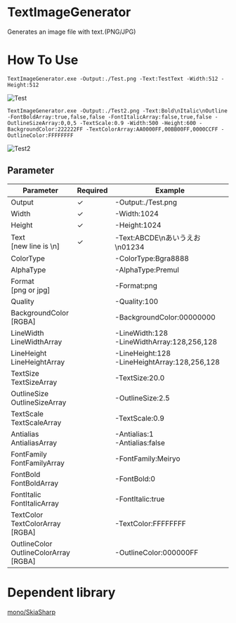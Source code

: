 # TextImageGenerator
Generates an image file with text.(PNG/JPG)

# How To Use
```
TextImageGenerator.exe -Output:./Test.png -Text:TestText -Width:512 -Height:512
```
![Test](https://user-images.githubusercontent.com/114784289/213452417-87ad6b1f-c580-451c-8800-48d208ee3bcc.png)

```
TextImageGenerator.exe -Output:./Test2.png -Text:Bold\nItalic\nOutline -FontBoldArray:true,false,false -FontItalicArray:false,true,false -OutlineSizeArray:0,0,5 -TextScale:0.9 -Width:500 -Height:600 -BackgroundColor:222222FF -TextColorArray:AA0000FF,00BB00FF,0000CCFF -OutlineColor:FFFFFFFF
```
![Test2](https://user-images.githubusercontent.com/114784289/213452427-b30ca844-6845-481b-97d0-e3c302658f4a.png)

## Parameter
| Parameter | Required | Example |
|---|---|---|
|Output|✓|-Output:./Test.png|
|Width|✓|-Width:1024|
|Height|✓|-Height:1024|
|Text<br>[new line is \n]|✓|-Text:ABCDE\nあいうえお\n01234|
|ColorType||-ColorType:Bgra8888|
|AlphaType||-AlphaType:Premul|
|Format<br>[png or jpg]||-Format:png|
|Quality||-Quality:100|
|BackgroundColor<br>[RGBA]||-BackgroundColor:00000000|
|LineWidth<br>LineWidthArray||-LineWidth:128<br>-LineWidthArray:128,256,128|
|LineHeight<br>LineHeightArray||-LineHeight:128<br>-LineHeightArray:128,256,128|
|TextSize<br>TextSizeArray||-TextSize:20.0|
|OutlineSize<br>OutlineSizeArray||-OutlineSize:2.5|
|TextScale<br>TextScaleArray||-TextScale:0.9|
|Antialias<br>AntialiasArray||-Antialias:1<br>-Antialias:false|
|FontFamily<br>FontFamilyArray||-FontFamily:Meiryo|
|FontBold<br>FontBoldArray||-FontBold:0|
|FontItalic<br>FontItalicArray||-FontItalic:true|
|TextColor<br>TextColorArray<br>[RGBA]||-TextColor:FFFFFFFF|
|OutlineColor<br>OutlineColorArray<br>[RGBA]||-OutlineColor:000000FF|


# Dependent library
[mono/SkiaSharp](https://github.com/mono/SkiaSharp)
